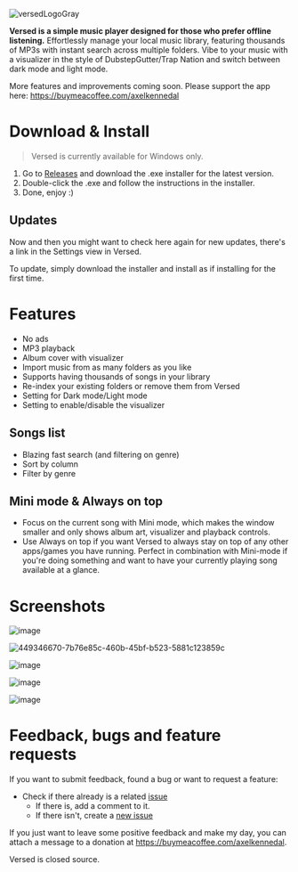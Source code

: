
![versedLogoGray](https://github.com/user-attachments/assets/22e8c423-d786-4758-ac6a-889cb5101aed)

**Versed is a simple music player designed for those who prefer offline listening.**
Effortlessly manage your local music library, featuring thousands of MP3s with instant search across multiple folders. Vibe to your music with a visualizer in the style of DubstepGutter/Trap Nation and switch between dark mode and light mode.

More features and improvements coming soon. Please support the app here: https://buymeacoffee.com/axelkennedal

# Download & Install
> Versed is currently available for Windows only.

1. Go to [Releases](https://github.com/axelkennedal/versed/releases) and download the .exe installer for the latest version.
2. Double-click the .exe and follow the instructions in the installer.
3. Done, enjoy :)

## Updates
Now and then you might want to check here again for new updates, there's a link in the Settings view in Versed.

To update, simply download the installer and install as if installing for the first time.

# Features
  * No ads
  * MP3 playback
  * Album cover with visualizer
  * Import music from as many folders as you like
  * Supports having thousands of songs in your library
  * Re-index your existing folders or remove them from Versed
  * Setting for Dark mode/Light mode
  * Setting to enable/disable the visualizer
## Songs list
  * Blazing fast search (and filtering on genre)
  * Sort by column
  * Filter by genre
## Mini mode & Always on top
* Focus on the current song with Mini mode, which makes the window smaller and only shows album art, visualizer and playback controls.
* Use Always on top if you want Versed to always stay on top of any other apps/games you have running. Perfect in combination with Mini-mode if you're doing something and want to have your currently playing song available at a glance.

# Screenshots
![image](https://github.com/user-attachments/assets/ca73274f-bf0d-461c-bc8f-6bf07e4c1f91)

![449346670-7b76e85c-460b-45bf-b523-5881c123859c](https://github.com/user-attachments/assets/f23b8d93-65af-4502-991a-8871d46e94ce)

![image](https://github.com/user-attachments/assets/49de4f08-2168-40a6-8d32-cd3893127add)

![image](https://github.com/user-attachments/assets/2d9561f9-5ab6-40f3-8985-8f7a56247412)

![image](https://github.com/user-attachments/assets/3905fa9a-1fa6-4ead-8746-c97b436e7ed3)


# Feedback, bugs and feature requests
If you want to submit feedback, found a bug or want to request a feature:
* Check if there already is a related [issue](https://github.com/axelkennedal/versed/issues)
  * If there is, add a comment to it.
  * If there isn't, create a [new issue](https://github.com/axelkennedal/versed/issues/new)

If you just want to leave some positive feedback and make my day, you can attach a message to a donation at https://buymeacoffee.com/axelkennedal.
 
Versed is closed source.
